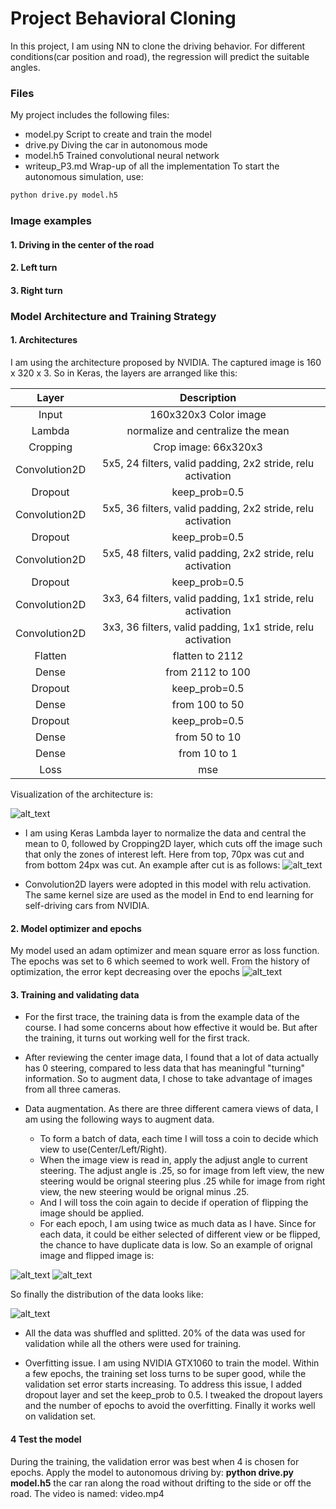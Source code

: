 # **Project Behavioral Cloning** 

In this project, I am using NN to clone the driving behavior. For different conditions(car position and road), the regression will predict the suitable angles.

[//]: # (Image References)

[image1]: ./model.png "Model Visualization"
[image2]: ./image_cut.png "Image after cut"
[image3]: ./train_history.png "Training/Validating History"
[image4]: ./original.jpg "Normal Image"
[image5]: ./flipped.jpg "Flipped Image"
[image6]: ./dist.png "Image angle distribution"

### Files
My project includes the following files:
* model.py Script to create and train the model
* drive.py Diving the car in autonomous mode
* model.h5 Trained convolutional neural network 
* writeup_P3.md Wrap-up of all the implementation
To start the autonomous simulation, use:
```sh
python drive.py model.h5
```

### Image examples
#### 1. Driving in the center of the road
#### 2. Left turn
#### 3. Right turn

### Model Architecture and Training Strategy

#### 1. Architectures
I am using the architecture proposed by NVIDIA. The captured image is 160 x 320 x 3. So in Keras, the layers are arranged like this:

| Layer         		|     Description	        					| 
|:---------------------:|:---------------------------------------------:| 
| Input         		| 160x320x3 Color image                         | 
| Lambda         		| normalize and centralize the mean             | 
| Cropping				| Crop image: 66x320x3 |
| Convolution2D      	| 5x5, 24 filters, valid padding, 2x2 stride, relu activation|
| Dropout               | keep_prob=0.5|
| Convolution2D			| 5x5, 36 filters, valid padding, 2x2 stride, relu activation|
| Dropout               | keep_prob=0.5|
| Convolution2D			| 5x5, 48 filters, valid padding, 2x2 stride, relu activation|
| Dropout               | keep_prob=0.5|
| Convolution2D			| 3x3, 64 filters, valid padding, 1x1 stride, relu activation|
| Convolution2D			| 3x3, 36 filters, valid padding, 1x1 stride, relu activation|
| Flatten				| flatten to 2112|
| Dense					| from 2112 to 100 |
| Dropout               | keep_prob=0.5|
| Dense					| from 100 to 50|
| Dropout               | keep_prob=0.5|
| Dense					| from 50 to 10|
| Dense					| from 10 to 1|
| Loss					| mse|
 
Visualization of the architecture is: 

![alt_text][image1]

* I am using Keras Lambda layer to normalize the data and central the mean to 0, followed by Cropping2D layer, which cuts off the image such that only the zones of interest left. Here from top, 70px was cut and from bottom 24px was cut. An example after cut is as follows: 
![alt_text][image2]

* Convolution2D layers were adopted in this model with relu activation. The same kernel size are used as the model in End to end learning for self-driving cars from NVIDIA. 


#### 2. Model optimizer and epochs

My model used an adam optimizer and mean square error as loss function. The epochs was set to 6 which seemed to work well. From the history of optimization, the error kept decreasing over the epochs
![alt_text][image3]

#### 3. Training and validating data

* For the first trace, the training data is from the example data of the course. I had some concerns about how effective it would be. But after the training, it turns out working well for the first track. 

* After reviewing the center image data, I found that a lot of data actually has 0 steering, compared to less data that has meaningful "turning" information. So to augment data, I chose to take advantage of images from all three cameras.

* Data augmentation. As there are three different camera views of data, I am using the following ways to augment data.
	- To form a batch of data, each time I will toss a coin to decide which view to use(Center/Left/Right).
	- When the image view is read in, apply the adjust angle to current steering. The adjust angle is .25, so for image from left view, the new steering would be orignal steering plus .25 while for image from right view, the new steering would be orignal minus .25.
	- And I will toss the coin again to decide if operation of flipping the image should be applied. 
	- For each epoch, I am using twice as much data as I have. Since for each data, it could be either selected of different view or be flipped, the chance to have duplicate data is low.
So an example of orignal image and flipped image is: 

![alt_text][image4]
![alt_text][image5]  

So finally the distribution of the data looks like: 

![alt_text][image6]

* All the data was shuffled and splitted. 20% of the data was used for validation while all the others were used for training.

* Overfitting issue. I am using NVIDIA GTX1060 to train the model. Within a few epochs, the training set loss turns to be super good, while the validation set error starts increasing. To address this issue, I added dropout layer and set the keep_prob to 0.5. I tweaked the dropout layers and the number of epochs to avoid the overfitting. Finally it works well on validation set.

#### 4 Test the model
During the training, the validation error was best when 4 is chosen for epochs. Apply the model to autonomous driving by:
**python drive.py model.h5**
the car ran along the road without drifting to the side or off the road. 
The video is named: video.mp4


